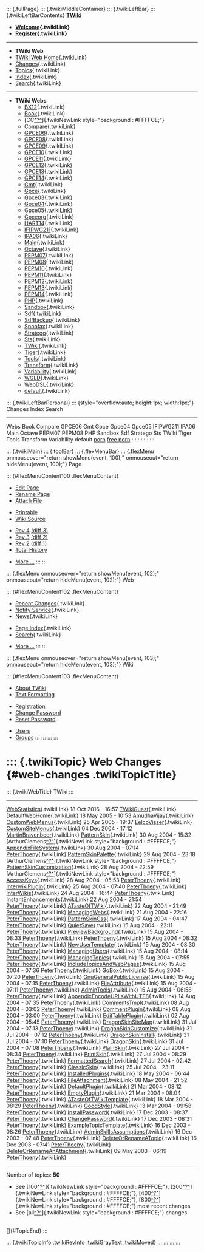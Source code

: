 ::: {.fullPage}
::: {.twikiMiddleContainer}
::: {.twikiLeftBar}
::: {.twikiLeftBarContents}
**[TWiki](http://TWiki.org/)**

-   **[Welcome](WelcomeGuest){.twikiLink}**
-   **[Register](TWikiRegistration){.twikiLink}**

------------------------------------------------------------------------

-   **TWiki Web**
-   [TWiki Web Home](WebHome){.twikiLink}
-   [Changes](WebChanges){.twikiLink}
-   [Topics](WebTopicList){.twikiLink}
-   [Index](WebIndex){.twikiLink}
-   [Search](WebSearch){.twikiLink}

------------------------------------------------------------------------

-   **TWiki Webs**
    -   [BX12](../BX12/WebHome){.twikiLink}
    -   [Book](../Book/WebHome){.twikiLink}
    -   [CC[^?^](http://www.program-transformation.org/edit/CC/WebHome?topicparent=TWiki.WebChanges)]{.twikiNewLink
        style="background : #FFFFCE;"}
    -   [Compare](../Compare/WebHome){.twikiLink}
    -   [GPCE06](../GPCE06/WebHome){.twikiLink}
    -   [GPCE08](../GPCE08/WebHome){.twikiLink}
    -   [GPCE09](../GPCE09/WebHome){.twikiLink}
    -   [GPCE10](../GPCE10/WebHome){.twikiLink}
    -   [GPCE11](../GPCE11/WebHome){.twikiLink}
    -   [GPCE12](../GPCE12/WebHome){.twikiLink}
    -   [GPCE13](../GPCE13/WebHome){.twikiLink}
    -   [GPCE14](../GPCE14/WebHome){.twikiLink}
    -   [Gmt](../Gmt/WebHome){.twikiLink}
    -   [Gpce](../Gpce/WebHome){.twikiLink}
    -   [Gpce03](http://www.program-transformation.org/Gpce03/WebHome){.twikiLink}
    -   [Gpce04](../Gpce04/WebHome){.twikiLink}
    -   [Gpce05](../Gpce05/WebHome){.twikiLink}
    -   [Gpceorg](../Gpceorg/WebHome){.twikiLink}
    -   [HART14](../HART14/WebHome){.twikiLink}
    -   [IFIPWG211](http://www.program-transformation.org/IFIPWG211/WebHome){.twikiLink}
    -   [IPA06](../IPA06/WebHome){.twikiLink}
    -   [Main](../Main/WebHome){.twikiLink}
    -   [Octave](../Octave/WebHome){.twikiLink}
    -   [PEPM07](../PEPM07/WebHome){.twikiLink}
    -   [PEPM08](../PEPM08/WebHome){.twikiLink}
    -   [PEPM10](../PEPM10/WebHome){.twikiLink}
    -   [PEPM11](../PEPM11/WebHome){.twikiLink}
    -   [PEPM12](../PEPM12/WebHome){.twikiLink}
    -   [PEPM13](../PEPM13/WebHome){.twikiLink}
    -   [PEPM14](../PEPM14/WebHome){.twikiLink}
    -   [PHP](../PHP/WebHome){.twikiLink}
    -   [Sandbox](../Sandbox/WebHome){.twikiLink}
    -   [Sdf](../Sdf/WebHome){.twikiLink}
    -   [SdfBackup](../SdfBackup/WebHome){.twikiLink}
    -   [Spoofax](../Spoofax/WebHome){.twikiLink}
    -   [Stratego](../Stratego/WebHome){.twikiLink}
    -   [Sts](../Sts/WebHome){.twikiLink}
    -   [TWiki](WebHome){.twikiLink}
    -   [Tiger](../Tiger/WebHome){.twikiLink}
    -   [Tools](../Tools/WebHome){.twikiLink}
    -   [Transform](../Transform/WebHome){.twikiLink}
    -   [Variability](../Variability/WebHome){.twikiLink}
    -   [WGLD](../WGLD/WebHome){.twikiLink}
    -   [WebDSL](../WebDSL/WebHome){.twikiLink}
    -   [default](DefaultWebHome){.twikiLink}

::: {.twikiLeftBarPersonal}
::: {style="overflow:auto; height:1px; width:1px;"}
Changes Index Search

------------------------------------------------------------------------

Webs Book Compare GPCE06 Gmt Gpce Gpce04 Gpce05 IFIPWG211 IPA06 Main
Octave PEPM07 PEPM08 PHP Sandbox Sdf Stratego Sts TWiki Tiger Tools
Transform Variability default
[porn](http://www.estrategiavirtual.com/adult/) [free
porn](http://www.estrategiavirtual.com/free/)
:::
:::
:::
:::

::: {.twikiMain}
::: {.toolBar}
::: {.flexMenuBar}
::: {.flexMenu onmouseover="return showMenu(event, 100);" onmouseout="return hideMenu(event, 100);"}
Page

::: {#flexMenuContent100 .flexMenuContent}
-   [Edit
    Page](http://www.program-transformation.org/edit/TWiki/WebChanges?t=1536826138)
-   [Rename
    Page](http://www.program-transformation.org/rename/TWiki/WebChanges)
-   [Attach
    File](http://www.program-transformation.org/attach/TWiki/WebChanges)

<!-- -->

-   [Printable](http://www.program-transformation.org/view/TWiki/WebChanges?skin=print.pattern)
-   [Wiki
    Source](http://www.program-transformation.org/view/TWiki/WebChanges?skin=text&raw=on&contenttype=text/plain)

<!-- -->

-   [Rev
    4](http://www.program-transformation.org/view/TWiki/WebChanges?rev=1.4)
    [(diff 3)](http://www.program-transformation.org/rdiff/TWiki/WebChanges?rev1=1.4&rev2=1.3)
-   [Rev
    3](http://www.program-transformation.org/view/TWiki/WebChanges?rev=1.3)
    [(diff 2)](http://www.program-transformation.org/rdiff/TWiki/WebChanges?rev1=1.3&rev2=1.2)
-   [Rev
    2](http://www.program-transformation.org/view/TWiki/WebChanges?rev=1.2)
    [(diff 1)](http://www.program-transformation.org/rdiff/TWiki/WebChanges?rev1=1.2&rev2=1.1)
-   [Total
    History](http://www.program-transformation.org/rdiff/TWiki/WebChanges)

<!-- -->

-   [More
    \...](http://www.program-transformation.org/oops/TWiki/WebChanges?template=oopsmore&param1=1.4&param2=1.4)
:::
:::

::: {.flexMenu onmouseover="return showMenu(event, 102);" onmouseout="return hideMenu(event, 102);"}
Web

::: {#flexMenuContent102 .flexMenuContent}
-   [Recent Changes](WebChanges){.twikiLink}
-   [Notify Service](WebNotify){.twikiLink}
-   [News](WebNews){.twikiLink}

<!-- -->

-   [Page Index](WebIndex){.twikiLink}
-   [Search](WebSearch){.twikiLink}

<!-- -->

-   [More
    \...](http://www.program-transformation.org/oops/TWiki/WebChanges?template=oopsmore&param1=1.4&param2=1.4)
:::
:::

::: {.flexMenu onmouseover="return showMenu(event, 103);" onmouseout="return hideMenu(event, 103);"}
Wiki

::: {#flexMenuContent103 .flexMenuContent}
-   [About
    TWiki](http://www.program-transformation.org/view/TWiki/WebHome)
-   [Text
    Formatting](http://www.program-transformation.org/view/TWiki/TextFormattingRules)

<!-- -->

-   [Registration](http://www.program-transformation.org/view/TWiki/TWikiRegistration)
-   [Change
    Password](http://www.program-transformation.org/view/TWiki/ChangePassword)
-   [Reset
    Password](http://www.program-transformation.org/view/TWiki/ResetPassword)

<!-- -->

-   [Users](http://www.program-transformation.org/view/Main/TWikiUsers)
-   [Groups](http://www.program-transformation.org/view/Main/TWikiGroups)
:::
:::
:::
:::

::: {.twikiTopic}
Web Changes {#web-changes .twikiTopicTitle}
===========

::: {.twikiWebTitle}
TWiki
:::

  -------------------------------------------------------------------------------------------------------------- --------------------- ---------------------------------------------------------------------------------------------------------------------------------------------------------------
  [WebStatistics](WebStatistics){.twikiLink}                                                                     18 Oct 2016 - 16:57   [TWikiGuest](../Main/TWikiGuest){.twikiLink}
  [DefaultWebHome](DefaultWebHome){.twikiLink}                                                                   18 May 2005 - 10:53   [AmudhaVijay](../Main/AmudhaVijay){.twikiLink}
  [CustomWebMenus](CustomWebMenus){.twikiLink}                                                                   25 Apr 2005 - 19:37   [EelcoVisser](../Main/EelcoVisser){.twikiLink}
  [CustomSiteMenus](CustomSiteMenus){.twikiLink}                                                                 04 Dec 2004 - 17:12   [MartinBravenboer](../Main/MartinBravenboer){.twikiLink}
  [PatternSkin](PatternSkin){.twikiLink}                                                                         30 Aug 2004 - 15:32   [ArthurClemens[^?^](http://www.program-transformation.org/edit/Main/ArthurClemens?topicparent=TWiki.WebChanges)]{.twikiNewLink style="background : #FFFFCE;"}
  [AppendixFileSystem](AppendixFileSystem){.twikiLink}                                                           30 Aug 2004 - 07:14   [PeterThoeny](../Main/PeterThoeny){.twikiLink}
  [PatternSkinPalette](PatternSkinPalette){.twikiLink}                                                           29 Aug 2004 - 23:18   [ArthurClemens[^?^](http://www.program-transformation.org/edit/Main/ArthurClemens?topicparent=TWiki.WebChanges)]{.twikiNewLink style="background : #FFFFCE;"}
  [PatternSkinCustomization](PatternSkinCustomization){.twikiLink}                                               28 Aug 2004 - 22:59   [ArthurClemens[^?^](http://www.program-transformation.org/edit/Main/ArthurClemens?topicparent=TWiki.WebChanges)]{.twikiNewLink style="background : #FFFFCE;"}
  [AccessKeys](AccessKeys){.twikiLink}                                                                           28 Aug 2004 - 05:53   [PeterThoeny](../Main/PeterThoeny){.twikiLink}
  [InterwikiPlugin](InterwikiPlugin){.twikiLink}                                                                 25 Aug 2004 - 07:40   [PeterThoeny](../Main/PeterThoeny){.twikiLink}
  [InterWikis](InterWikis){.twikiLink}                                                                           24 Aug 2004 - 16:44   [PeterThoeny](../Main/PeterThoeny){.twikiLink}
  [InstantEnhancements](InstantEnhancements){.twikiLink}                                                         22 Aug 2004 - 21:54   [PeterThoeny](../Main/PeterThoeny){.twikiLink}
  [ATasteOfTWiki](ATasteOfTWiki){.twikiLink}                                                                     22 Aug 2004 - 21:49   [PeterThoeny](../Main/PeterThoeny){.twikiLink}
  [ManagingWebs](ManagingWebs){.twikiLink}                                                                       21 Aug 2004 - 22:16   [PeterThoeny](../Main/PeterThoeny){.twikiLink}
  [PatternSkinCss](PatternSkinCss){.twikiLink}                                                                   17 Aug 2004 - 04:47   [PeterThoeny](../Main/PeterThoeny){.twikiLink}
  [QuietSave](QuietSave){.twikiLink}                                                                             15 Aug 2004 - 22:11   [PeterThoeny](../Main/PeterThoeny){.twikiLink}
  [PreviewBackground](PreviewBackground){.twikiLink}                                                             15 Aug 2004 - 08:33   [PeterThoeny](../Main/PeterThoeny){.twikiLink}
  [PeterThoeny](PeterThoeny){.twikiLink}                                                                         15 Aug 2004 - 08:32   [PeterThoeny](../Main/PeterThoeny){.twikiLink}
  [NewUserTemplate](NewUserTemplate){.twikiLink}                                                                 15 Aug 2004 - 08:30   [PeterThoeny](../Main/PeterThoeny){.twikiLink}
  [ManagingUsers](ManagingUsers){.twikiLink}                                                                     15 Aug 2004 - 08:14   [PeterThoeny](../Main/PeterThoeny){.twikiLink}
  [ManagingTopics](ManagingTopics){.twikiLink}                                                                   15 Aug 2004 - 07:55   [PeterThoeny](../Main/PeterThoeny){.twikiLink}
  [IncludeTopicsAndWebPages](http://www.program-transformation.org/TWiki/IncludeTopicsAndWebPages){.twikiLink}   15 Aug 2004 - 07:36   [PeterThoeny](../Main/PeterThoeny){.twikiLink}
  [GoBox](GoBox){.twikiLink}                                                                                     15 Aug 2004 - 07:20   [PeterThoeny](../Main/PeterThoeny){.twikiLink}
  [GnuGeneralPublicLicense](GnuGeneralPublicLicense){.twikiLink}                                                 15 Aug 2004 - 07:15   [PeterThoeny](../Main/PeterThoeny){.twikiLink}
  [FileAttribute](FileAttribute){.twikiLink}                                                                     15 Aug 2004 - 07:11   [PeterThoeny](../Main/PeterThoeny){.twikiLink}
  [AdminTools](http://www.program-transformation.org/TWiki/AdminTools){.twikiLink}                               15 Aug 2004 - 06:58   [PeterThoeny](../Main/PeterThoeny){.twikiLink}
  [AppendixEncodeURLsWithUTF8](AppendixEncodeURLsWithUTF8){.twikiLink}                                           14 Aug 2004 - 07:35   [PeterThoeny](../Main/PeterThoeny){.twikiLink}
  [CommentsTmpl](CommentsTmpl){.twikiLink}                                                                       08 Aug 2004 - 03:02   [PeterThoeny](../Main/PeterThoeny){.twikiLink}
  [CommentPlugin](CommentPlugin){.twikiLink}                                                                     08 Aug 2004 - 03:00   [PeterThoeny](../Main/PeterThoeny){.twikiLink}
  [EditTablePlugin](EditTablePlugin){.twikiLink}                                                                 02 Aug 2004 - 05:45   [PeterThoeny](../Main/PeterThoeny){.twikiLink}
  [DragonSkinSiteMap](DragonSkinSiteMap){.twikiLink}                                                             31 Jul 2004 - 07:13   [PeterThoeny](../Main/PeterThoeny){.twikiLink}
  [DragonSkinCustomize](DragonSkinCustomize){.twikiLink}                                                         31 Jul 2004 - 07:12   [PeterThoeny](../Main/PeterThoeny){.twikiLink}
  [DragonSkinInstall](DragonSkinInstall){.twikiLink}                                                             31 Jul 2004 - 07:10   [PeterThoeny](../Main/PeterThoeny){.twikiLink}
  [DragonSkin](DragonSkin){.twikiLink}                                                                           31 Jul 2004 - 07:08   [PeterThoeny](../Main/PeterThoeny){.twikiLink}
  [PlainSkin](PlainSkin){.twikiLink}                                                                             27 Jul 2004 - 08:34   [PeterThoeny](../Main/PeterThoeny){.twikiLink}
  [PrintSkin](PrintSkin){.twikiLink}                                                                             27 Jul 2004 - 08:29   [PeterThoeny](../Main/PeterThoeny){.twikiLink}
  [FormattedSearch](FormattedSearch){.twikiLink}                                                                 27 Jul 2004 - 02:42   [PeterThoeny](../Main/PeterThoeny){.twikiLink}
  [ClassicSkin](ClassicSkin){.twikiLink}                                                                         25 Jul 2004 - 23:11   [PeterThoeny](../Main/PeterThoeny){.twikiLink}
  [InstalledPlugins](InstalledPlugins){.twikiLink}                                                               18 May 2004 - 06:44   [PeterThoeny](../Main/PeterThoeny){.twikiLink}
  [FileAttachment](FileAttachment){.twikiLink}                                                                   08 May 2004 - 21:52   [PeterThoeny](../Main/PeterThoeny){.twikiLink}
  [DefaultPlugin](DefaultPlugin){.twikiLink}                                                                     21 Mar 2004 - 08:12   [PeterThoeny](../Main/PeterThoeny){.twikiLink}
  [EmptyPlugin](EmptyPlugin){.twikiLink}                                                                         21 Mar 2004 - 08:04   [PeterThoeny](../Main/PeterThoeny){.twikiLink}
  [ATasteOfTWikiTemplate](ATasteOfTWikiTemplate){.twikiLink}                                                     18 Mar 2004 - 08:29   [PeterThoeny](../Main/PeterThoeny){.twikiLink}
  [GoodStyle](GoodStyle){.twikiLink}                                                                             13 Mar 2004 - 09:58   [PeterThoeny](../Main/PeterThoeny){.twikiLink}
  [InstallPassword](InstallPassword){.twikiLink}                                                                 17 Dec 2003 - 08:37   [PeterThoeny](../Main/PeterThoeny){.twikiLink}
  [ChangePassword](ChangePassword){.twikiLink}                                                                   17 Dec 2003 - 08:31   [PeterThoeny](../Main/PeterThoeny){.twikiLink}
  [ExampleTopicTemplate](ExampleTopicTemplate){.twikiLink}                                                       16 Dec 2003 - 08:26   [PeterThoeny](../Main/PeterThoeny){.twikiLink}
  [AdminSkillsAssumptions](AdminSkillsAssumptions){.twikiLink}                                                   16 Dec 2003 - 07:48   [PeterThoeny](../Main/PeterThoeny){.twikiLink}
  [DeleteOrRenameATopic](DeleteOrRenameATopic){.twikiLink}                                                       16 Dec 2003 - 07:41   [PeterThoeny](../Main/PeterThoeny){.twikiLink}
  [DeleteOrRenameAnAttachment](DeleteOrRenameAnAttachment){.twikiLink}                                           09 May 2003 - 06:19   [PeterThoeny](../Main/PeterThoeny){.twikiLink}
  -------------------------------------------------------------------------------------------------------------- --------------------- ---------------------------------------------------------------------------------------------------------------------------------------------------------------

Number of topics: **50**

-   See
    [100[^?^](http://www.program-transformation.org/edit/TWiki/SearchTWikisearch5Cscopetopicordermodifiedreverseonregexonnosearchonlimit100?topicparent=TWiki.WebChanges)]{.twikiNewLink
    style="background : #FFFFCE;"},
    [200[^?^](http://www.program-transformation.org/edit/TWiki/SearchTWikisearch5Cscopetopicordermodifiedreverseonregexonnosearchonlimit200?topicparent=TWiki.WebChanges)]{.twikiNewLink
    style="background : #FFFFCE;"},
    [400[^?^](http://www.program-transformation.org/edit/TWiki/SearchTWikisearch5Cscopetopicordermodifiedreverseonregexonnosearchonlimit400?topicparent=TWiki.WebChanges)]{.twikiNewLink
    style="background : #FFFFCE;"},
    [800[^?^](http://www.program-transformation.org/edit/TWiki/SearchTWikisearch5Cscopetopicordermodifiedreverseonregexonnosearchonlimit800?topicparent=TWiki.WebChanges)]{.twikiNewLink
    style="background : #FFFFCE;"} most recent changes
-   See
    [all[^?^](http://www.program-transformation.org/edit/TWiki/SearchTWikiSearchResultsearch5Cscopetopicordermodifiedreverseonregexonnosearchon?topicparent=TWiki.WebChanges)]{.twikiNewLink
    style="background : #FFFFCE;"} changes

\
[]{#TopicEnd}
:::

::: {.twikiTopicInfo .twikiRevInfo .twikiGrayText .twikiMoved}
:::
:::
:::
:::
